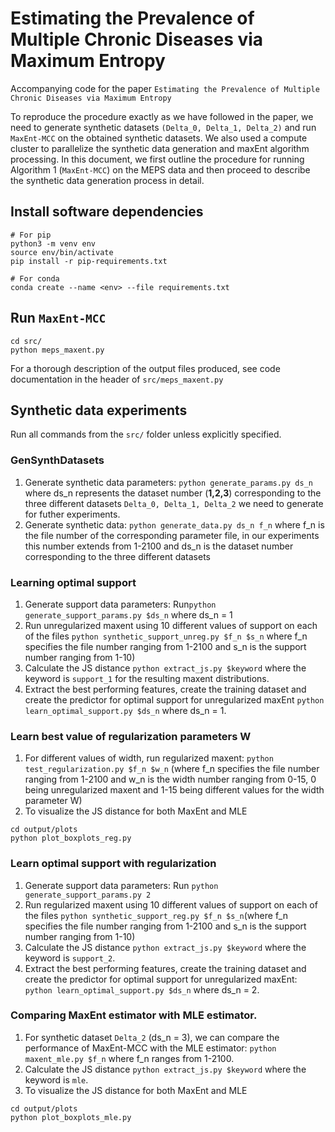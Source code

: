 # Estimating the Prevalence of Multiple Chronic Diseases via Maximum Entropy

Accompanying code for the paper ``Estimating the Prevalence of Multiple Chronic Diseases via Maximum Entropy``

To reproduce the procedure exactly as we have followed in the paper, we need to generate synthetic datasets ``(Delta_0, Delta_1, Delta_2)`` and run ``MaxEnt-MCC`` on the obtained synthetic datasets. We also used a compute cluster to parallelize the synthetic data generation and maxEnt algorithm processing. In this document, we first outline the procedure for running Algorithm 1 (``MaxEnt-MCC``) on the MEPS data and then proceed to describe the synthetic data generation process in detail. 

## Install software dependencies  
```
# For pip
python3 -m venv env
source env/bin/activate
pip install -r pip-requirements.txt

# For conda
conda create --name <env> --file requirements.txt
```

## Run ``MaxEnt-MCC``
```
cd src/
python meps_maxent.py
```
For a thorough description of the output files produced, see code documentation in the header of ``src/meps_maxent.py``

## Synthetic data experiments
Run all commands from the ``src/`` folder unless explicitly specified. 

### GenSynthDatasets
1. Generate synthetic data parameters: 
``python generate_params.py ds_n`` where ds_n represents the dataset number (**1,2,3**) corresponding to the three different datasets ``Delta_0, Delta_1, Delta_2`` we need to generate for futher experiments. 
2. Generate synthetic data: 
``python generate_data.py ds_n f_n`` where f_n is the file number of the corresponding parameter file, in our experiments this number extends from 1-2100 and ds_n is the dataset number corresponding to the three different datasets

### Learning optimal support 
1. Generate support data parameters: Run``python generate_support_params.py $ds_n`` where ds_n = 1
2. Run unregularized maxent using 10 different values of support on each of the files ``python synthetic_support_unreg.py $f_n $s_n`` where f_n specifies the file number ranging from 1-2100 and s_n is the support number ranging from 1-10)
3. Calculate the JS distance ``python extract_js.py $keyword`` 
where the keyword is ``support_1`` for the resulting maxent distributions. 
4. Extract the best performing features, create the training dataset and create the predictor for optimal support for unregularized maxEnt ``python learn_optimal_support.py $ds_n`` where ds_n = 1. 

### Learn best value of regularization parameters W 
1. For different values of width, run regularized maxent: ``python test_regularization.py $f_n $w_n`` (where f_n specifies the file number ranging from 1-2100 and w_n is the width number ranging from 0-15, 0 being unregularized maxent and 1-15 being different values for the width parameter W)
2. To visualize the JS distance for both MaxEnt and MLE 
```
cd output/plots
python plot_boxplots_reg.py
```

### Learn optimal support with regularization
1. Generate support data parameters: Run ``python generate_support_params.py 2``
2. Run regularized maxent using 10 different values of support on each of the files ``python synthetic_support_reg.py $f_n $s_n``(where f_n specifies the file number ranging from 1-2100 and s_n is the support number ranging from 1-10)
3. Calculate the JS distance ``python extract_js.py $keyword`` where the keyword is ``support_2``. 
4. Extract the best performing features, create the training dataset and create the predictor for optimal support for unregularized maxEnt: ``python learn_optimal_support.py $ds_n`` where ds_n = 2. 

### Comparing MaxEnt estimator with MLE estimator.
1. For synthetic dataset ``Delta_2`` (ds_n = 3), we can compare the performance of MaxEnt-MCC with the MLE estimator: ``python maxent_mle.py $f_n`` where f_n ranges from 1-2100. 
2. Calculate the JS distance ``python extract_js.py $keyword`` where the keyword is ``mle``. 
3. To visualize the JS distance for both MaxEnt and MLE 
```
cd output/plots
python plot_boxplots_mle.py
```
